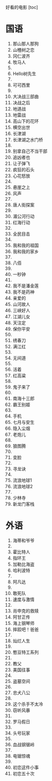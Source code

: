 好看的电影
[toc]

# 国语
1. 那山那人那狗
2. 山楂树之恋
3. 冈仁波齐
4. 牧马人
5. 
6. Hello树先生
7. 
8. 可可西里
9. 
10. 大决战三部曲
11. 决战之后
12. 地道战
13. 地雷战
14. 高山下的花环
15. 横空出世
16. 长津湖
17. 长津湖之水门桥
18. 
19. 别拿自己不当干部
20. 追凶者也
21. 让子弹飞
22. 疯狂的石头
23. 心花怒放
24. 
25. 悬崖之上
26. 风声
27. 
28. 唐人街探案
29. 
30. 湄公河行动
31. 红海行动
32. 
33. 全民目击
34. 
35. 我和我的祖国
36. 我和我的家乡
37. 
38. 八佰
39. 
40. 一秒钟
41. 
42. 我不是潘金莲
43. 我不是药神
44. 亲爱的
45. 山河故人
46. 三峡好人
47. 江湖儿女
48. 天注定
49. 保你平安
50. 
51. 绣春刀
52. 满江红
53. 
54. 无间道
55. 
56. 活着
57. 红高粱
58. 
59. 鬼子来了
60. 
61. 南海十三郎
62. 霸王别姬
63. 
64. 手机
65. 七月与安生
66. 隐入尘烟
67. 老炮儿
68. 
69. 狼图腾
70. 
71. 变脸
72. 
73. 寻龙诀
74. 
75. 流浪地球1
76. 流浪地球2
77. 
78. 少林寺
79. 新龙门客栈

# 外语
1. 海蒂和爷爷
2. 
3. 霍比特人
4. 指环王
5. 加勒比海盗
6. 哈利波特
7. 
8. 阿凡达
9. 
10. 敢死队
11. 速度与激情
12. 
13. 肖申克的救赎
14. 阿甘正传
15. 海上钢琴师
16. 摔跤吧！爸爸
17. 
18. 灿烂人生
19. 
20. 憨豆特工系列
21. 
22. 教父
23. 美国往事
24. 
25. 盗墓空间
26. 
27. 忠犬八公
28. 
29. 这个杀手不太冷
30. 窃听风暴
31. 
32. 罗马假日
33. 
34. 头号玩家
35. 
36. 血战钢锯岭
37. 
38. 电锯惊魂
39. 
40. 初恋这件小事 
41. 初恋五十次